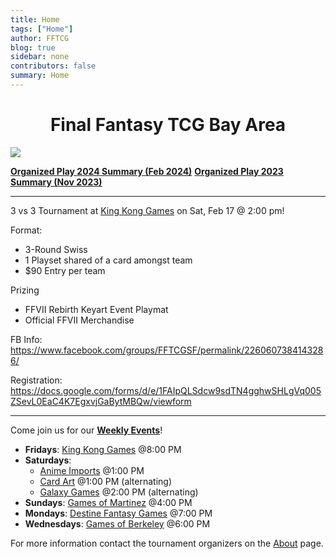 ```yaml
---
title: Home
tags: ["Home"]
author: FFTCG
blog: true
sidebar: none
contributors: false
summary: Home
---
```


# <center>Final Fantasy TCG Bay Area </center>

<!-- <img src="https://i.imgur.com/WLYqrw8.jpg"> -->
<a href="./blog/2023-12-01_2023_Promos#special-signature"><img src="https://imgur.com/UPxUrSW.jpg"></a>

<a href="./blog/2024-02-14_2024_Summary_Organized_Play">**Organized Play 2024 Summary (Feb 2024)**</a>
<a href="./blog/2023-05-24_2023_Summary_Organized_Play">**Organized Play 2023 Summary (Nov 2023)**</a>

<!-- ## News and Announcements -->
---
3 vs 3 Tournament at <a href="about#king-kong-games">King Kong Games</a> on Sat, Feb 17 @ 2:00 pm!

Format:
* 3-Round Swiss
* 1 Playset shared of a card amongst team
* $90 Entry per team

Prizing
* FFVII Rebirth Keyart Event Playmat
* Official FFVII Merchandise

FB Info: <br>
<a href="https://www.facebook.com/groups/FFTCGSF/permalink/2260607384143286/">https://www.facebook.com/groups/FFTCGSF/permalink/2260607384143286/</a>

Registration: <br>
<a href="https://docs.google.com/forms/d/e/1FAIpQLSdcw9sdTN4gghwSHLgVq005ZSevL0EaC4K7EgxvjGaBytMBQw/viewform">https://docs.google.com/forms/d/e/1FAIpQLSdcw9sdTN4gghwSHLgVq005ZSevL0EaC4K7EgxvjGaBytMBQw/viewform</a>

---

Come join us for our **<a href="calendar">Weekly Events</a>**! <br>
* **Fridays**: <a href="about#king-kong-games">King Kong Games</a>  @8:00 PM
* **Saturdays**: 
    - <a href="about#anime-imports">Anime Imports</a> @1:00 PM
    - <a href="about#cardart">Card Art</a> @1:00 PM (alternating) 
    - <a href="about#galaxy-games">Galaxy Games</a> @2:00 PM (alternating) 
* **Sundays**: <a href="about#games-of-martinez">Games of Martinez</a> @4:00 PM
* **Mondays**: <a href="about#destine-fantasy-games">Destine Fantasy Games</a> @7:00 PM
* **Wednesdays**: <a href="about#games-of-berkeley">Games of Berkeley</a> @6:00 PM
<!-- * Center Stage Games - Sun (12/11) @6:00 PM <br> -->
For more information contact the tournament organizers on the <a href="about">About</a>  page.


